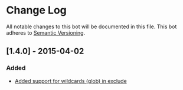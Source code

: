 # Change Log

All notable changes to this bot will be documented in this file. This bot adheres to [Semantic Versioning](http://semver.org/).

## [1.4.0] - 2015-04-02

### Added

* [Added support for wildcards (glob) in exclude](https://github.com/sebastianbergmann/php-file-iterator/pull/23)

